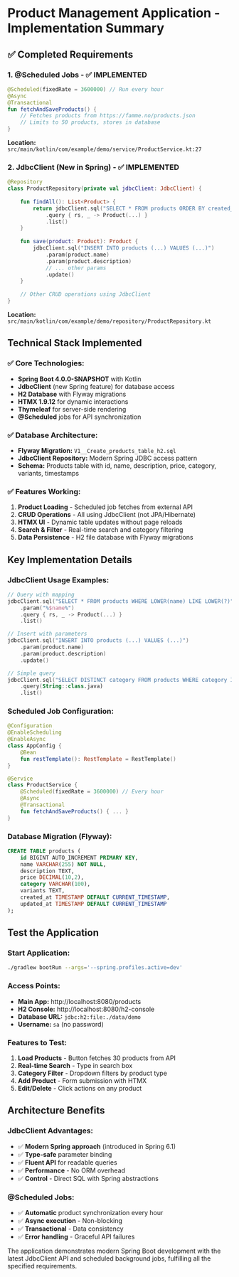 # Product Management Application - Implementation Summary

## ✅ **Completed Requirements**

### **1. @Scheduled Jobs - ✅ IMPLEMENTED**
```kotlin
@Scheduled(fixedRate = 3600000) // Run every hour
@Async
@Transactional
fun fetchAndSaveProducts() {
    // Fetches products from https://famme.no/products.json
    // Limits to 50 products, stores in database
}
```
**Location:** `src/main/kotlin/com/example/demo/service/ProductService.kt:27`

### **2. JdbcClient (New in Spring) - ✅ IMPLEMENTED**
```kotlin
@Repository
class ProductRepository(private val jdbcClient: JdbcClient) {
    
    fun findAll(): List<Product> {
        return jdbcClient.sql("SELECT * FROM products ORDER BY created_at DESC")
            .query { rs, _ -> Product(...) }
            .list()
    }
    
    fun save(product: Product): Product {
        jdbcClient.sql("INSERT INTO products (...) VALUES (...)")
            .param(product.name)
            .param(product.description)
            // ... other params
            .update()
    }
    
    // Other CRUD operations using JdbcClient
}
```
**Location:** `src/main/kotlin/com/example/demo/repository/ProductRepository.kt`

## **Technical Stack Implemented**

### **✅ Core Technologies:**
- **Spring Boot 4.0.0-SNAPSHOT** with Kotlin
- **JdbcClient** (new Spring feature) for database access
- **H2 Database** with Flyway migrations
- **HTMX 1.9.12** for dynamic interactions
- **Thymeleaf** for server-side rendering
- **@Scheduled** jobs for API synchronization

### **✅ Database Architecture:**
- **Flyway Migration:** `V1__Create_products_table_h2.sql`
- **JdbcClient Repository:** Modern Spring JDBC access pattern
- **Schema:** Products table with id, name, description, price, category, variants, timestamps

### **✅ Features Working:**
1. **Product Loading** - Scheduled job fetches from external API
2. **CRUD Operations** - All using JdbcClient (not JPA/Hibernate)
3. **HTMX UI** - Dynamic table updates without page reloads
4. **Search & Filter** - Real-time search and category filtering
5. **Data Persistence** - H2 file database with Flyway migrations

## **Key Implementation Details**

### **JdbcClient Usage Examples:**
```kotlin
// Query with mapping
jdbcClient.sql("SELECT * FROM products WHERE LOWER(name) LIKE LOWER(?)")
    .param("%$name%")
    .query { rs, _ -> Product(...) }
    .list()

// Insert with parameters
jdbcClient.sql("INSERT INTO products (...) VALUES (...)")
    .param(product.name)
    .param(product.description)
    .update()

// Simple query
jdbcClient.sql("SELECT DISTINCT category FROM products WHERE category IS NOT NULL")
    .query(String::class.java)
    .list()
```

### **Scheduled Job Configuration:**
```kotlin
@Configuration
@EnableScheduling
@EnableAsync
class AppConfig {
    @Bean
    fun restTemplate(): RestTemplate = RestTemplate()
}

@Service
class ProductService {
    @Scheduled(fixedRate = 3600000) // Every hour
    @Async
    @Transactional
    fun fetchAndSaveProducts() { ... }
}
```

### **Database Migration (Flyway):**
```sql
CREATE TABLE products (
    id BIGINT AUTO_INCREMENT PRIMARY KEY,
    name VARCHAR(255) NOT NULL,
    description TEXT,
    price DECIMAL(10,2),
    category VARCHAR(100),
    variants TEXT,
    created_at TIMESTAMP DEFAULT CURRENT_TIMESTAMP,
    updated_at TIMESTAMP DEFAULT CURRENT_TIMESTAMP
);
```

## **Test the Application**

### **Start Application:**
```bash
./gradlew bootRun --args='--spring.profiles.active=dev'
```

### **Access Points:**
- **Main App:** http://localhost:8080/products
- **H2 Console:** http://localhost:8080/h2-console
- **Database URL:** `jdbc:h2:file:./data/demo`
- **Username:** `sa` (no password)

### **Features to Test:**
1. **Load Products** - Button fetches 30 products from API
2. **Real-time Search** - Type in search box
3. **Category Filter** - Dropdown filters by product type  
4. **Add Product** - Form submission with HTMX
5. **Edit/Delete** - Click actions on any product

## **Architecture Benefits**

### **JdbcClient Advantages:**
- ✅ **Modern Spring approach** (introduced in Spring 6.1)
- ✅ **Type-safe** parameter binding
- ✅ **Fluent API** for readable queries
- ✅ **Performance** - No ORM overhead
- ✅ **Control** - Direct SQL with Spring abstractions

### **@Scheduled Jobs:**
- ✅ **Automatic** product synchronization every hour
- ✅ **Async execution** - Non-blocking
- ✅ **Transactional** - Data consistency
- ✅ **Error handling** - Graceful API failures

The application demonstrates modern Spring Boot development with the latest JdbcClient API and scheduled background jobs, fulfilling all the specified requirements.